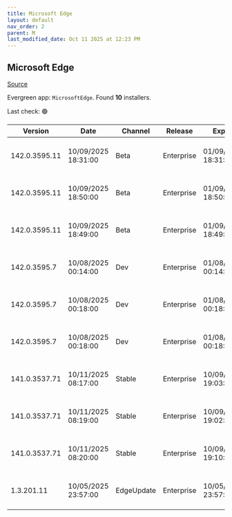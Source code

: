 ```yaml
---
title: Microsoft Edge
layout: default
nav_order: 2
parent: M
last_modified_date: Oct 11 2025 at 12:23 PM
---
```


## Microsoft Edge

[Source](https://www.microsoft.com/edge)

Evergreen app: `MicrosoftEdge`. Found **10** installers.

Last check: 🟢

| Version       | Date                | Channel    | Release    | Expiry              | SHA256                                                           | Size   | Architecture | Type | URI                                                                                                                                                                                                                                                                                                                      |
| ------------- | ------------------- | ---------- | ---------- | ------------------- | ---------------------------------------------------------------- | ------ | ------------ | ---- | ------------------------------------------------------------------------------------------------------------------------------------------------------------------------------------------------------------------------------------------------------------------------------------------------------------------------ |
| 142.0.3595.11 | 10/09/2025 18:31:00 | Beta       | Enterprise | 01/09/2026 18:31:00 | 348A983F20B4876C76DD5F356E4E1F94AA78BA02351FD02A0258AD7629395D32 | 187.73 | arm64        | msi  | [https://msedge.sf.dl.delivery.mp.microsoft.com/filestreamingservice/files/a38f2755-ba7e-4ca8-8267-d629806014c9/MicrosoftEdgeBetaEnterpriseARM64.msi](https://msedge.sf.dl.delivery.mp.microsoft.com/filestreamingservice/files/a38f2755-ba7e-4ca8-8267-d629806014c9/MicrosoftEdgeBetaEnterpriseARM64.msi)               |
| 142.0.3595.11 | 10/09/2025 18:50:00 | Beta       | Enterprise | 01/09/2026 18:50:00 | 6108DE80A7810B7C3BAF52384343AE9E84E058AF3043292FBF6E28EB269206D2 | 182.86 | x64          | msi  | [https://msedge.sf.dl.delivery.mp.microsoft.com/filestreamingservice/files/f399beab-b2b7-4527-baad-4f29ed8184f4/MicrosoftEdgeBetaEnterpriseX64.msi](https://msedge.sf.dl.delivery.mp.microsoft.com/filestreamingservice/files/f399beab-b2b7-4527-baad-4f29ed8184f4/MicrosoftEdgeBetaEnterpriseX64.msi)                   |
| 142.0.3595.11 | 10/09/2025 18:49:00 | Beta       | Enterprise | 01/09/2026 18:49:00 | A2BC334EC5DED286642AE5A709768890148C968373ADBD63007D9A5DDFD1F99D | 162.68 | x86          | msi  | [https://msedge.sf.dl.delivery.mp.microsoft.com/filestreamingservice/files/bc36e229-3f7f-4dcb-b273-f137148a4da8/MicrosoftEdgeBetaEnterpriseX86.msi](https://msedge.sf.dl.delivery.mp.microsoft.com/filestreamingservice/files/bc36e229-3f7f-4dcb-b273-f137148a4da8/MicrosoftEdgeBetaEnterpriseX86.msi)                   |
| 142.0.3595.7  | 10/08/2025 00:14:00 | Dev        | Enterprise | 01/08/2026 00:14:00 | 805F3734CEE9DA866914128B16AABB1B05FE7E1F6D310942AE4D80417ECB43D0 | 187.59 | arm64        | msi  | [https://msedge.sf.dl.delivery.mp.microsoft.com/filestreamingservice/files/427f74aa-d3ba-4cf6-b107-71b8f0923937/MicrosoftEdgeDevEnterpriseARM64.msi](https://msedge.sf.dl.delivery.mp.microsoft.com/filestreamingservice/files/427f74aa-d3ba-4cf6-b107-71b8f0923937/MicrosoftEdgeDevEnterpriseARM64.msi)                 |
| 142.0.3595.7  | 10/08/2025 00:18:00 | Dev        | Enterprise | 01/08/2026 00:18:00 | 8CB6F73C376951F29D771D950950CBFC8CB1035198F9C31D19586318704DE659 | 182.86 | x64          | msi  | [https://msedge.sf.dl.delivery.mp.microsoft.com/filestreamingservice/files/b297c4c6-f889-49bb-8f70-d1f3487f40ae/MicrosoftEdgeDevEnterpriseX64.msi](https://msedge.sf.dl.delivery.mp.microsoft.com/filestreamingservice/files/b297c4c6-f889-49bb-8f70-d1f3487f40ae/MicrosoftEdgeDevEnterpriseX64.msi)                     |
| 142.0.3595.7  | 10/08/2025 00:18:00 | Dev        | Enterprise | 01/08/2026 00:18:00 | E8A68DAEA513ABD1BB9B1838B94E072E52CF870897207310D007255ED3F219E1 | 162.64 | x86          | msi  | [https://msedge.sf.dl.delivery.mp.microsoft.com/filestreamingservice/files/733ec5b6-aa44-4896-bc35-08dde67ea6d7/MicrosoftEdgeDevEnterpriseX86.msi](https://msedge.sf.dl.delivery.mp.microsoft.com/filestreamingservice/files/733ec5b6-aa44-4896-bc35-08dde67ea6d7/MicrosoftEdgeDevEnterpriseX86.msi)                     |
| 141.0.3537.71 | 10/11/2025 08:17:00 | Stable     | Enterprise | 10/09/2026 19:03:00 | 041AE0D4856CE24A4C819242A8ACD987C745A56E4D037065E15BE5384099E6B5 | 188.45 | arm64        | msi  | [https://msedge.sf.dl.delivery.mp.microsoft.com/filestreamingservice/files/33f2aeeb-6c87-40a8-800d-459653b9fd61/MicrosoftEdgeEnterpriseARM64.msi](https://msedge.sf.dl.delivery.mp.microsoft.com/filestreamingservice/files/33f2aeeb-6c87-40a8-800d-459653b9fd61/MicrosoftEdgeEnterpriseARM64.msi)                       |
| 141.0.3537.71 | 10/11/2025 08:19:00 | Stable     | Enterprise | 10/09/2026 19:02:00 | 1684DD63967283760A20763881B28D801617502D2ABD8E63A9885627684917AB | 183.86 | x64          | msi  | [https://msedge.sf.dl.delivery.mp.microsoft.com/filestreamingservice/files/2bfa5f57-5475-44b0-956b-2955afff880c/MicrosoftEdgeEnterpriseX64.msi](https://msedge.sf.dl.delivery.mp.microsoft.com/filestreamingservice/files/2bfa5f57-5475-44b0-956b-2955afff880c/MicrosoftEdgeEnterpriseX64.msi)                           |
| 141.0.3537.71 | 10/11/2025 08:20:00 | Stable     | Enterprise | 10/09/2026 19:10:00 | 62A4DFA73E5F1C2988C96361452E25FAA7150F331E9AAD54564B46D5E5662021 | 163.46 | x86          | msi  | [https://msedge.sf.dl.delivery.mp.microsoft.com/filestreamingservice/files/062390fc-29d5-4fdf-958f-9a19a2a0eea1/MicrosoftEdgeEnterpriseX86.msi](https://msedge.sf.dl.delivery.mp.microsoft.com/filestreamingservice/files/062390fc-29d5-4fdf-958f-9a19a2a0eea1/MicrosoftEdgeEnterpriseX86.msi)                           |
| 1.3.201.11    | 10/05/2025 23:57:00 | EdgeUpdate | Enterprise | 10/05/2026 23:57:00 | 3F01530C927C48431A25AB3CA583F02F7BA9629D86C51D036DE999A9606DBF5F | 1.57   | x86          | exe  | [https://msedge.sf.dl.delivery.mp.microsoft.com/filestreamingservice/files/6626f49c-f5cb-493f-b75e-15d6837f4839/MicrosoftEdgeUpdateSetup_X86_1.3.201.11.exe](https://msedge.sf.dl.delivery.mp.microsoft.com/filestreamingservice/files/6626f49c-f5cb-493f-b75e-15d6837f4839/MicrosoftEdgeUpdateSetup_X86_1.3.201.11.exe) |
